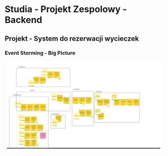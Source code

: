 # Studia - Projekt Zespolowy - Backend
## Projekt - System do rezerwacji wycieczek


### Event Storming - Big Picture

![Image event-storming-big-picture](docs/event-storming-big-picture.png)